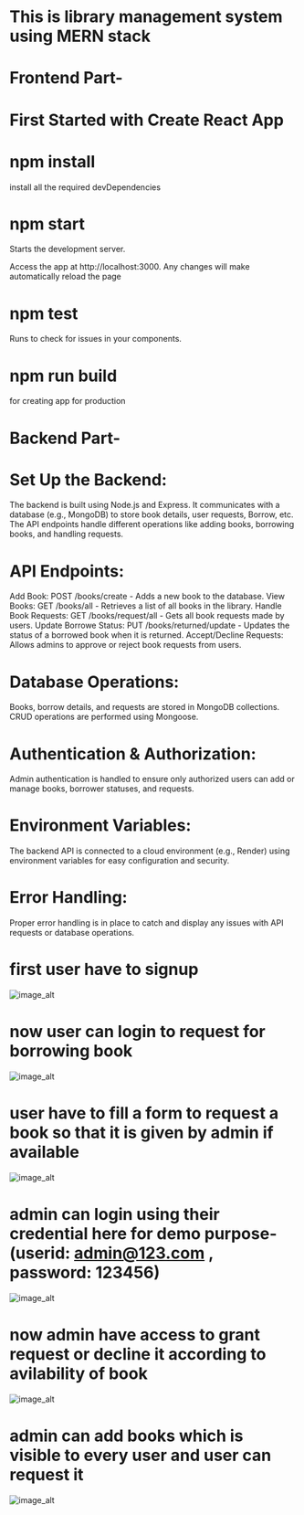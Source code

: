 # This is library management system using MERN stack

# Frontend Part-

# First Started with Create React App

# npm install
install all the required devDependencies

# npm start
Starts the development server.

Access the app at http://localhost:3000.
Any changes will make automatically reload the page

# npm test
Runs to check for issues in your components.

# npm run build
for creating app for production

# Backend Part-

# Set Up the Backend:
The backend is built using Node.js and Express.
It communicates with a database (e.g., MongoDB) to store book details, user requests, Borrow, etc.
The API endpoints handle different operations like adding books, borrowing books, and handling requests.

# API Endpoints:
Add Book: POST /books/create - Adds a new book to the database.
View Books: GET /books/all - Retrieves a list of all books in the library.
Handle Book Requests: GET /books/request/all - Gets all book requests made by users.
Update Borrowe Status: PUT /books/returned/update - Updates the status of a borrowed book when it is returned.
Accept/Decline Requests: Allows admins to approve or reject book requests from users.

# Database Operations:
Books, borrow details, and requests are stored in MongoDB collections.
CRUD operations are performed using Mongoose.

# Authentication & Authorization:
Admin authentication is handled to ensure only authorized users can add or manage books, borrower statuses, and requests.

# Environment Variables:
The backend API is connected to a cloud environment (e.g., Render) using environment variables for easy configuration and security.

# Error Handling:
Proper error handling is in place to catch and display any issues with API requests or database operations.


# first user have to signup
![image_alt](https://github.com/Ritik046/stringventure/blob/7783992316e585128ef7ffdef029061a49b3b192/lib2.png)
# now user can login to request for borrowing book
![image_alt](https://github.com/Ritik046/stringventure/blob/f91f9325b17bef106088c903d8e585d829869dfb/lib1.png)
# user have to fill a form to request a book so that it is given by admin if available
![image_alt](https://github.com/Ritik046/stringventure/blob/20ebcfbb7c51820a7d42f73b97dccc21a8edd4f1/lb7.png)
# admin can login using their credential here for demo purpose-(userid: admin@123.com , password: 123456)
![image_alt](https://github.com/Ritik046/stringventure/blob/ea62b643dc6f1ddad00fc7f35b21469f469f3e39/lib4.png)
# now admin have access to grant request or decline it according to avilability of book
![image_alt](https://github.com/Ritik046/stringventure/blob/154d73d809502909a68e3ae5ed7ea7d816542d53/lb8.png)
# admin can add books which is visible to every user and user can request it
 ![image_alt](https://github.com/Ritik046/stringventure/blob/589875473955ef3c9001130d386b0f7ec62f4726/lib3.png)



